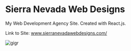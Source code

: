 # Sierra Nevada Web Designs
My Web Development Agency Site. Created with React.js.

Link to Site: www.sierranevadawebdesigns.com/

![gigr](https://github.com/JohnFuhrm12/sierranevadawebdesigns/assets/61069716/a1cc3959-682b-4100-8148-5b4a09e547d5)
